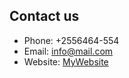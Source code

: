 ## Contact us

- Phone: +2556464-554
- Email: [info@mail.com](info@mail.com)
- Website: [MyWebsite](https://norbertbm.github.io/MyTestPage.github.io/)

